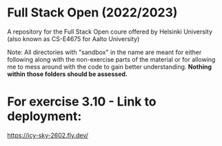 # Full Stack Open (2022/2023)

A repository for the Full Stack Open coure offered by Helsinki University (also known as CS-E4675 for Aalto University)

Note: All directories with "sandbox" in the name are meant for either following along with the non-exercise parts of the material or for allowing me to mess around with the code to gain better understanding. **Nothing within those folders should be assessed.**

# For exercise 3.10 - Link to deployment:

https://icy-sky-2602.fly.dev/